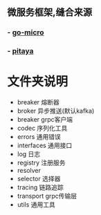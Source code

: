 ## 微服务框架,缝合来源
### - [go-micro](https://github.com/go-micro/go-micro)
### - [pitaya](https://github.com/topfreegames/pitaya)


# 文件夹说明

- breaker 熔断器
- broker 异步推送(默认kafka)
- breaker grpc客户端
- codec 序列化工具
- errors 通用错误
- interfaces 通用接口
- log 日志
- registry 注册服务
- resolver 
- selector 选择器
- tracing 链路追踪
- transport grpc传输层
- utils 通用工具
